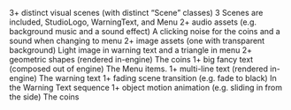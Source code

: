 3+ distinct visual scenes (with distinct “Scene” classes)
    3 Scenes are included, StudioLogo, WarningText, and Menu 
2+ audio assets (e.g. background music and a sound effect)
    A clicking noise for the coins and a sound when changing to menu
2+ image assets (one with transparent background)
    Light image in warning text and a triangle in menu
2+ geometric shapes (rendered in-engine)
    The coins
1+ big fancy text (composed out of engine)
    The Menu items.
1+ multi-line text (rendered in-engine)
    The warning text
1+ fading scene transition (e.g. fade to black)
    In the Warning Text sequence
1+ object motion animation (e.g. sliding in from the side)
    The coins

